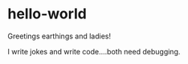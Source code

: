 # hello-world

Greetings earthings and ladies!

I write jokes and write code....both need debugging.
